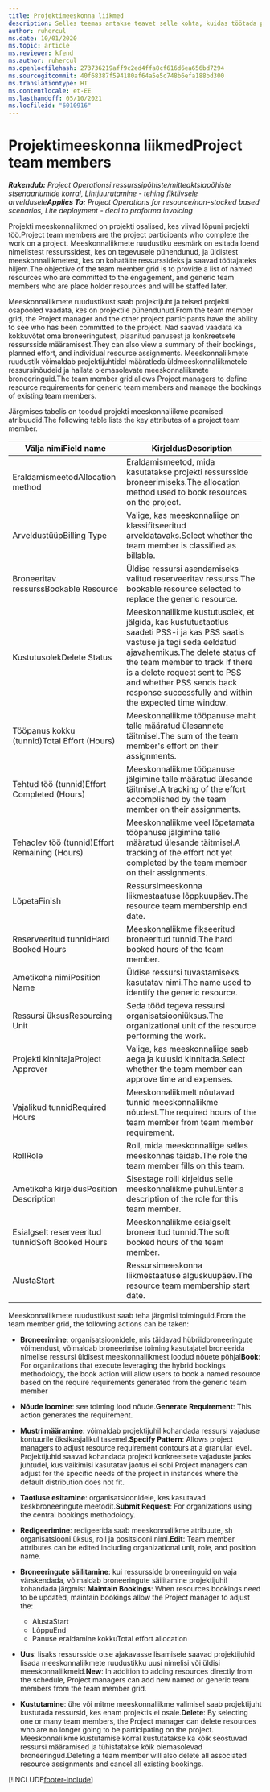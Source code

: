 ```yaml
---
title: Projektimeeskonna liikmed
description: Selles teemas antakse teavet selle kohta, kuidas töötada projekti meeskonnaliikmete teabe, atribuutide ja kavandamisega.
author: ruhercul
ms.date: 10/01/2020
ms.topic: article
ms.reviewer: kfend
ms.author: ruhercul
ms.openlocfilehash: 273736219aff9c2ed4ffa8cf616d6ea656bd7294
ms.sourcegitcommit: 40f68387f594180af64a5e5c748b6efa188bd300
ms.translationtype: HT
ms.contentlocale: et-EE
ms.lasthandoff: 05/10/2021
ms.locfileid: "6010916"
---
```

# <a name="project-team-members"></a><span data-ttu-id="a9ac2-103">Projektimeeskonna liikmed</span><span class="sxs-lookup"><span data-stu-id="a9ac2-103">Project team members</span></span>

<span data-ttu-id="a9ac2-104">_**Rakendub:** Project Operationsi ressurssipõhiste/mitteaktsiapõhiste stsenaariumide korral,  Lihtjuurutamine - tehing fiktiivsele arveldusele_</span><span class="sxs-lookup"><span data-stu-id="a9ac2-104">_**Applies To:** Project Operations for resource/non-stocked based scenarios, Lite deployment - deal to proforma invoicing_</span></span>

<span data-ttu-id="a9ac2-105">Projekti meeskonnaliikmed on projekti osalised, kes viivad lõpuni projekti töö.</span><span class="sxs-lookup"><span data-stu-id="a9ac2-105">Project team members are the project participants who complete the work on a project.</span></span> <span data-ttu-id="a9ac2-106">Meeskonnaliikmete ruudustiku eesmärk on esitada loend nimelistest ressurssidest, kes on tegevusele pühendunud, ja üldistest meeskonnaliikmetest, kes on kohatäite ressurssideks ja saavad töötajateks hiljem.</span><span class="sxs-lookup"><span data-stu-id="a9ac2-106">The objective of the team member grid is to provide a list of named resources who are committed to the engagement, and generic team members who are place holder resources and will be staffed later.</span></span>

<span data-ttu-id="a9ac2-107">Meeskonnaliikmete ruudustikust saab projektijuht ja teised projekti osapooled vaadata, kes on projektile pühendunud.</span><span class="sxs-lookup"><span data-stu-id="a9ac2-107">From the team member grid, the Project manager and the other project participants have the ability to see who has been committed to the project.</span></span> <span data-ttu-id="a9ac2-108">Nad saavad vaadata ka kokkuvõtet oma broneeringutest, plaanitud panusest ja konkreetsete ressursside määramisest.</span><span class="sxs-lookup"><span data-stu-id="a9ac2-108">They can also view a summary of their bookings, planned effort, and individual resource assignments.</span></span> <span data-ttu-id="a9ac2-109">Meeskonnaliikmete ruudustik võimaldab projektijuhtidel määratleda üldmeeskonnaliikmetele ressursinõudeid ja hallata olemasolevate meeskonnaliikmete broneeringuid.</span><span class="sxs-lookup"><span data-stu-id="a9ac2-109">The team member grid allows Project managers to define resource requirements for generic team members and manage the bookings of existing team members.</span></span>

<span data-ttu-id="a9ac2-110">Järgmises tabelis on toodud projekti meeskonnaliikme peamised atribuudid.</span><span class="sxs-lookup"><span data-stu-id="a9ac2-110">The following table lists the key attributes of a project team member.</span></span>

| <span data-ttu-id="a9ac2-111">Välja nimi</span><span class="sxs-lookup"><span data-stu-id="a9ac2-111">Field name</span></span>          | <span data-ttu-id="a9ac2-112">Kirjeldus</span><span class="sxs-lookup"><span data-stu-id="a9ac2-112">Description</span></span>                                                                                                                                                                  |
|--------------------------|-----------------------------------------------------------------------------------------------------------------------------------------------------------------------------------|
| <span data-ttu-id="a9ac2-113">Eraldamismeetod</span><span class="sxs-lookup"><span data-stu-id="a9ac2-113">Allocation method</span></span>        | <span data-ttu-id="a9ac2-114">Eraldamismeetod, mida kasutatakse projekti ressursside broneerimiseks.</span><span class="sxs-lookup"><span data-stu-id="a9ac2-114">The allocation method used to book resources on the project.</span></span>                                                                         |
| <span data-ttu-id="a9ac2-115">Arveldustüüp</span><span class="sxs-lookup"><span data-stu-id="a9ac2-115">Billing Type</span></span>             | <span data-ttu-id="a9ac2-116">Valige, kas meeskonnaliige on klassifitseeritud arveldatavaks.</span><span class="sxs-lookup"><span data-stu-id="a9ac2-116">Select whether the team member is classified as billable.</span></span>                                                                                                                                       |
| <span data-ttu-id="a9ac2-117">Broneeritav ressurss</span><span class="sxs-lookup"><span data-stu-id="a9ac2-117">Bookable Resource</span></span>        | <span data-ttu-id="a9ac2-118">Üldise ressursi asendamiseks valitud reserveeritav ressurss.</span><span class="sxs-lookup"><span data-stu-id="a9ac2-118">The bookable resource selected to replace the generic resource.</span></span>                                                                                                                   |
| <span data-ttu-id="a9ac2-119">Kustutusolek</span><span class="sxs-lookup"><span data-stu-id="a9ac2-119">Delete Status</span></span>            | <span data-ttu-id="a9ac2-120">Meeskonnaliikme kustutusolek, et jälgida, kas kustutustaotlus saadeti PSS-i ja kas PSS saatis vastuse ja tegi seda eeldatud ajavahemikus.</span><span class="sxs-lookup"><span data-stu-id="a9ac2-120">The delete status of the team member to track if there is a delete request sent to PSS and whether PSS sends back response successfully and within the expected time window.</span></span> |
| <span data-ttu-id="a9ac2-121">Tööpanus kokku (tunnid)</span><span class="sxs-lookup"><span data-stu-id="a9ac2-121">Total Effort (Hours)</span></span>     | <span data-ttu-id="a9ac2-122">Meeskonnaliikme tööpanuse maht talle määratud ülesannete täitmisel.</span><span class="sxs-lookup"><span data-stu-id="a9ac2-122">The sum of the team member's effort on their assignments.</span></span>                                                                                                                         |
| <span data-ttu-id="a9ac2-123">Tehtud töö (tunnid)</span><span class="sxs-lookup"><span data-stu-id="a9ac2-123">Effort Completed (Hours)</span></span> | <span data-ttu-id="a9ac2-124">Meeskonnaliikme tööpanuse jälgimine talle määratud ülesande täitmisel.</span><span class="sxs-lookup"><span data-stu-id="a9ac2-124">A tracking of the effort accomplished by the team member on their assignments.</span></span>                                                                                           |
| <span data-ttu-id="a9ac2-125">Tehaolev töö (tunnid)</span><span class="sxs-lookup"><span data-stu-id="a9ac2-125">Effort Remaining (Hours)</span></span> | <span data-ttu-id="a9ac2-126">Meeskonnaliikme veel lõpetamata tööpanuse jälgimine talle määratud ülesande täitmisel.</span><span class="sxs-lookup"><span data-stu-id="a9ac2-126">A tracking of the effort not yet completed by the team member on their assignments.</span></span>                                                                                    |
| <span data-ttu-id="a9ac2-127">Lõpeta</span><span class="sxs-lookup"><span data-stu-id="a9ac2-127">Finish</span></span>                   | <span data-ttu-id="a9ac2-128">Ressursimeeskonna liikmestaatuse lõppkuupäev.</span><span class="sxs-lookup"><span data-stu-id="a9ac2-128">The resource team membership end date.</span></span>                                                                                                                                            |
| <span data-ttu-id="a9ac2-129">Reserveeritud tunnid</span><span class="sxs-lookup"><span data-stu-id="a9ac2-129">Hard Booked Hours</span></span>        | <span data-ttu-id="a9ac2-130">Meeskonnaliikme fikseeritud broneeritud tunnid.</span><span class="sxs-lookup"><span data-stu-id="a9ac2-130">The hard booked hours of the team member.</span></span>                                                                                                                                                                |
| <span data-ttu-id="a9ac2-131">Ametikoha nimi</span><span class="sxs-lookup"><span data-stu-id="a9ac2-131">Position Name</span></span>            | <span data-ttu-id="a9ac2-132">Üldise ressursi tuvastamiseks kasutatav nimi.</span><span class="sxs-lookup"><span data-stu-id="a9ac2-132">The name used to identify the generic resource.</span></span>                                                                                                                                   |
| <span data-ttu-id="a9ac2-133">Ressursi üksus</span><span class="sxs-lookup"><span data-stu-id="a9ac2-133">Resourcing Unit</span></span>          | <span data-ttu-id="a9ac2-134">Seda tööd tegeva ressursi organisatsiooniüksus.</span><span class="sxs-lookup"><span data-stu-id="a9ac2-134">The organizational unit of the resource performing the work.</span></span>                                                                                                                      |
| <span data-ttu-id="a9ac2-135">Projekti kinnitaja</span><span class="sxs-lookup"><span data-stu-id="a9ac2-135">Project Approver</span></span>         | <span data-ttu-id="a9ac2-136">Valige, kas meeskonnaliige saab aega ja kulusid kinnitada.</span><span class="sxs-lookup"><span data-stu-id="a9ac2-136">Select whether the team member can approve time and expenses.</span></span>                                                                                                                     |
| <span data-ttu-id="a9ac2-137">Vajalikud tunnid</span><span class="sxs-lookup"><span data-stu-id="a9ac2-137">Required Hours</span></span>           | <span data-ttu-id="a9ac2-138">Meeskonnaliikmelt nõutavad tunnid meeskonnaliikme nõudest.</span><span class="sxs-lookup"><span data-stu-id="a9ac2-138">The required hours of the team member from team member requirement.</span></span>                                                                                                                       |
| <span data-ttu-id="a9ac2-139">Roll</span><span class="sxs-lookup"><span data-stu-id="a9ac2-139">Role</span></span>                     | <span data-ttu-id="a9ac2-140">Roll, mida meeskonnaliige selles meeskonnas täidab.</span><span class="sxs-lookup"><span data-stu-id="a9ac2-140">The role the team member fills on this team.</span></span>                                                                                                                                |
| <span data-ttu-id="a9ac2-141">Ametikoha kirjeldus</span><span class="sxs-lookup"><span data-stu-id="a9ac2-141">Position Description</span></span>     | <span data-ttu-id="a9ac2-142">Sisestage rolli kirjeldus selle meeskonnaliikme puhul.</span><span class="sxs-lookup"><span data-stu-id="a9ac2-142">Enter a description of the role for this team member.</span></span>                                                                                                                             |
| <span data-ttu-id="a9ac2-143">Esialgselt reserveeritud tunnid</span><span class="sxs-lookup"><span data-stu-id="a9ac2-143">Soft Booked Hours</span></span>        | <span data-ttu-id="a9ac2-144">Meeskonnaliikme esialgselt broneeritud tunnid.</span><span class="sxs-lookup"><span data-stu-id="a9ac2-144">The soft booked hours of the team member.</span></span>                                                                                                                                                                 |
| <span data-ttu-id="a9ac2-145">Alusta</span><span class="sxs-lookup"><span data-stu-id="a9ac2-145">Start</span></span>                    | <span data-ttu-id="a9ac2-146">Ressursimeeskonna liikmestaatuse alguskuupäev.</span><span class="sxs-lookup"><span data-stu-id="a9ac2-146">The resource team membership start date.</span></span>                                                                                                                                          |

<span data-ttu-id="a9ac2-147">Meeskonnaliikmete ruudustikust saab teha järgmisi toiminguid.</span><span class="sxs-lookup"><span data-stu-id="a9ac2-147">From the team member grid, the following actions can be taken:</span></span>

- <span data-ttu-id="a9ac2-148">**Broneerimine**: organisatsioonidele, mis täidavad hübriidbroneeringute võimendust, võimaldab broneerimise toiming kasutajatel broneerida nimelise ressursi üldisest meeskonnaliikmest loodud nõuete põhjal</span><span class="sxs-lookup"><span data-stu-id="a9ac2-148">**Book**: For organizations that execute leveraging the hybrid bookings methodology, the book action will allow users to book a named resource based on the require requirements generated from the generic team member</span></span>
- <span data-ttu-id="a9ac2-149">**Nõude loomine**: see toiming lood nõude.</span><span class="sxs-lookup"><span data-stu-id="a9ac2-149">**Generate Requirement**: This action generates the requirement.</span></span>
- <span data-ttu-id="a9ac2-150">**Mustri määramine**: võimaldab projektijuhil kohandada ressursi vajaduse kontuurile üksikasjalikul tasemel.</span><span class="sxs-lookup"><span data-stu-id="a9ac2-150">**Specify Pattern**: Allows project managers to adjust resource requirement contours at a granular level.</span></span> <span data-ttu-id="a9ac2-151">Projektijuhid saavad kohandada projekti konkreetsete vajaduste jaoks juhtudel, kus vaikimisi kasutatav jaotus ei sobi.</span><span class="sxs-lookup"><span data-stu-id="a9ac2-151">Project managers can adjust for the specific needs of the project in instances where the default distribution does not fit.</span></span>
- <span data-ttu-id="a9ac2-152">**Taotluse esitamine**: organisatsioonidele, kes kasutavad keskbroneeringute meetodit.</span><span class="sxs-lookup"><span data-stu-id="a9ac2-152">**Submit Request**: For organizations using the central bookings methodology.</span></span>
- <span data-ttu-id="a9ac2-153">**Redigeerimine**: redigeerida saab meeskonnaliikme atribuute, sh organisatsiooni üksus, roll ja positsiooni nimi.</span><span class="sxs-lookup"><span data-stu-id="a9ac2-153">**Edit**: Team member attributes can be edited including organizational unit, role, and position name.</span></span>
- <span data-ttu-id="a9ac2-154">**Broneeringute säilitamine**: kui ressursside broneeringuid on vaja värskendada, võimaldab broneeringute säilitamine projektijuhil kohandada järgmist.</span><span class="sxs-lookup"><span data-stu-id="a9ac2-154">**Maintain Bookings**: When resources bookings need to be updated, maintain bookings allow the Project manager to adjust the:</span></span>

    - <span data-ttu-id="a9ac2-155">Alusta</span><span class="sxs-lookup"><span data-stu-id="a9ac2-155">Start</span></span>
    - <span data-ttu-id="a9ac2-156">Lõppu</span><span class="sxs-lookup"><span data-stu-id="a9ac2-156">End</span></span>
    - <span data-ttu-id="a9ac2-157">Panuse eraldamine kokku</span><span class="sxs-lookup"><span data-stu-id="a9ac2-157">Total effort allocation</span></span>

- <span data-ttu-id="a9ac2-158">**Uus**: lisaks ressursside otse ajakavasse lisamisele saavad projektijuhid lisada meeskonnaliikmete ruudustikku uusi nimelisi või üldisi meeskonnaliikmeid.</span><span class="sxs-lookup"><span data-stu-id="a9ac2-158">**New**: In addition to adding resources directly from the schedule, Project managers can add new named or generic team members from the team member grid.</span></span>
- <span data-ttu-id="a9ac2-159">**Kustutamine**: ühe või mitme meeskonnaliikme valimisel saab projektijuht kustutada ressursid, kes enam projektis ei osale.</span><span class="sxs-lookup"><span data-stu-id="a9ac2-159">**Delete**: By selecting one or many team members, the Project manager can delete resources who are no longer going to be participating on the project.</span></span> <span data-ttu-id="a9ac2-160">Meeskonnaliikme kustutamise korral kustutatakse ka kõik seostuvad ressursi määramised ja tühistatakse kõik olemasolevad broneeringud.</span><span class="sxs-lookup"><span data-stu-id="a9ac2-160">Deleting a team member will also delete all associated resource assignments and  cancel all existing bookings.</span></span>


[!INCLUDE[footer-include](../includes/footer-banner.md)]